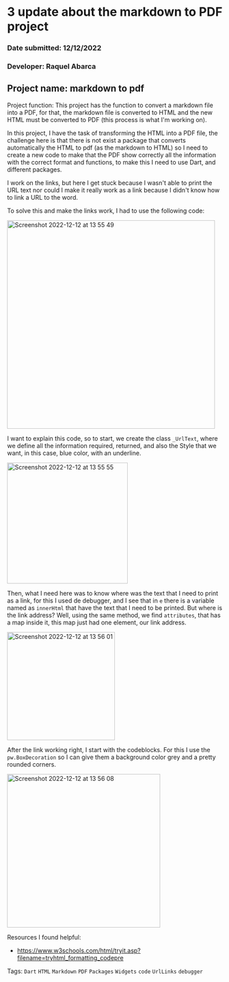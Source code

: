 # 3 update about the markdown to PDF project

### Date submitted: 12/12/2022
### Developer: Raquel Abarca

## Project name: markdown to pdf
Project function: This project has the function to convert a markdown file into a PDF, for that, the markdown file is converted to HTML and the new HTML must be converted to PDF (this process is what I'm working on).

In this project, I have the task of transforming the HTML into a PDF file, the challenge here is that there is not exist a package that converts automatically the HTML to pdf (as the markdown to HTML) so I need to create a new code to make that the PDF show correctly all the information with the correct format and functions, to make this I need to use Dart, and different packages.

I work on the links, but here I get stuck because I wasn't able to print the URL text nor could I make it really work as a link because I didn't know how to link a URL to the word.

To solve this and make the links work, I had to use the following code:

<img width="486" alt="Screenshot 2022-12-12 at 13 55 49" src="https://user-images.githubusercontent.com/110420288/207141746-094fdacf-c3f1-4df3-a7cb-cb2039261071.png">

I want to explain this code, so to start, we create the class `_UrlText`, where we define all the information required, returned, and also the Style that we want, in this case, blue color, with an underline.

<img width="282" alt="Screenshot 2022-12-12 at 13 55 55" src="https://user-images.githubusercontent.com/110420288/207141836-701ec39b-2649-4731-9509-bd3c4016fa14.png">

Then, what I need here was to know where was the text that I need to print as a link, for this I used de debugger, and I see that in `e` there is a variable named as `innerHtml` that have the text that I need to be printed. But where is the link address? Well, using the same method, we find `attributes`, that has a map inside it, this map just had one element, our link address. 

<img width="252" alt="Screenshot 2022-12-12 at 13 56 01" src="https://user-images.githubusercontent.com/110420288/207141873-16a19cb1-9ad5-4f0a-a21b-3e6906051ed6.png">

After the link working right, I start with the codeblocks. For this I use the `pw.BoxDecoration` so I can give them a background color grey and a pretty rounded corners.

<img width="358" alt="Screenshot 2022-12-12 at 13 56 08" src="https://user-images.githubusercontent.com/110420288/207141895-6779857f-6b20-4e67-8e0d-d731fda892ad.png">

Resources I found helpful:
- https://www.w3schools.com/html/tryit.asp?filename=tryhtml_formatting_codepre

Tags: `Dart` `HTML` `Markdown` `PDF` `Packages` `Widgets` `code` `UrlLinks` `debugger`
